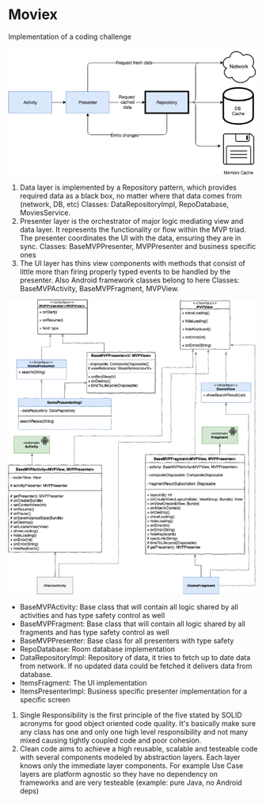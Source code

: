 # Moviex

Implementation of a coding challenge

![Repo](./assets/repository_pattern.png?raw=true "Architecture")

1. Data layer is implemented by a Repository pattern, which provides required data as a black box, no matter where that data comes from (network, DB, etc)
Classes: DataRepositoryImpl, RepoDatabase, MoviesService.
2. Presenter layer is the orchestrator of major logic mediating view and data layer. It represents the functionality or flow within the MVP triad. The presenter coordinates the UI with the data, ensuring they are in sync.
Classes: BaseMVPPresenter, MVPPresenter and business specific ones
3. The UI layer has thins view components with methods that consist of little more than firing properly typed events to be handled by the presenter. Also Android framework classes belong to here
Classes: BaseMVPActivity, BaseMVPFragment, MVPView.

![Repo](./assets/MVP.png?raw=true "Architecture")

- BaseMVPActivity: Base class that will contain all logic shared by all activities and has type safety control as well
- BaseMVPFragment: Base class that will contain all logic shared by all fragments and has type safety control as well
- BaseMVPPresenter: Base class for all presenters with type safety
- RepoDatabase: Room database implementation
- DataRepositoryImpl: Repository of data, it tries to fetch up to date data from network. If no updated data could be fetched it delivers data from database.
- ItemsFragment: The UI implementation
- ItemsPresenterImpl: Business specific presenter implementation for a specific screen

1. Single Responsibility is the first principle of the five stated by SOLID acronyms for good object oriented code quality. It's basically make sure any class has one and only one high level responsibility and not many mixed causing tightly coupled code and poor cohesion.
2. Clean code aims to achieve a high reusable, scalable and testeable code with several components modeled by abstraction layers. Each layer knows only the immediate layer components. For example Use Case layers are platform agnostic so they have no dependency on frameworks and are very testeable (example: pure Java, no Android deps)
